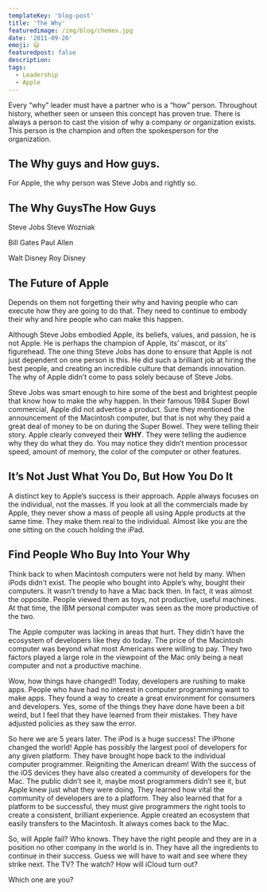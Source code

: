 ```yaml
---
templateKey: 'blog-post'
title: 'The Why'
featuredimage: /img/blog/chemex.jpg
date: '2011-09-26'
emoji: 😃
featuredpost: false
description:
tags:
  - Leadership
  - Apple
---
```


Every “why” leader must have a partner who is a “how” person. Throughout history, whether seen or unseen this concept has proven true. There is always a person to cast the vision of why a company or organization exists. This person is the champion and often the spokesperson for the organization.

## The Why guys and How guys.

For Apple, the why person was Steve Jobs and rightly so.

## The Why GuysThe How Guys

Steve Jobs Steve Wozniak

Bill Gates Paul Allen

Walt Disney Roy Disney

## The Future of Apple

Depends on them not forgetting their why and having people who can execute how they are going to do that. They need to continue to embody their why and hire people who can make this happen.

Although Steve Jobs embodied Apple, its beliefs, values, and passion, he is not Apple. He is perhaps the champion of Apple, its’ mascot, or its’ figurehead. The one thing Steve Jobs has done to ensure that Apple is not just dependent on one person is this. He did such a brilliant job at hiring the best people, and creating an incredible culture that demands innovation. The why of Apple didn’t come to pass solely because of Steve Jobs.

Steve Jobs was smart enough to hire some of the best and brightest people that know how to make the why happen. In their famous 1984 Super Bowl commercial, Apple did not advertise a product. Sure they mentioned the announcement of the Macintosh computer, but that is not why they paid a great deal of money to be on during the Super Bowel. They were telling their story. Apple clearly conveyed their **WHY**. They were telling the audience why they do what they do. You may notice they didn’t mention processor speed, amount of memory, the color of the computer or other features.

## It’s Not Just What You Do, But How You Do It

A distinct key to Apple’s success is their approach. Apple always focuses on the individual, not the masses. If you look at all the commercials made by Apple, they never show a mass of people all using Apple products at the same time. They make them real to the individual. Almost like you are the one sitting on the couch holding the iPad.

## Find People Who Buy Into Your Why

Think back to when Macintosh computers were not held by many. When iPods didn’t exist. The people who bought into Apple’s why, bought their computers. It wasn’t trendy to have a Mac back then. In fact, it was almost the opposite. People viewed them as toys, not productive, useful machines. At that time, the IBM personal computer was seen as the more productive of the two.

The Apple computer was lacking in areas that hurt. They didn’t have the ecosystem of developers like they do today. The price of the Macintosh computer was beyond what most Americans were willing to pay. They two factors played a large role in the viewpoint of the Mac only being a neat computer and not a productive machine.

Wow, how things have changed!! Today, developers are rushing to make apps. People who have had no interest in computer programming want to make apps. They found a way to create a great environment for consumers and developers. Yes, some of the things they have done have been a bit weird, but I feel that they have learned from their mistakes. They have adjusted policies as they saw the error.

So here we are 5 years later. The iPod is a huge success! The iPhone changed the world! Apple has possibly the largest pool of developers for any given platform. They have brought hope back to the individual computer programmer. Reigniting the American dream! With the success of the iOS devices they have also created a community of developers for the Mac. The public didn’t see it, maybe most programmers didn’t see it, but Apple knew just what they were doing. They learned how vital the community of developers are to a platform. They also learned that for a platform to be successful, they must give programmers the right tools to create a consistent, brilliant experience. Apple created an ecosystem that easily transfers to the Macintosh. It always comes back to the Mac.

So, will Apple fail? Who knows. They have the right people and they are in a position no other company in the world is in. They have all the ingredients to continue in their success. Guess we will have to wait and see where they strike next. The TV? The watch? How will iCloud turn out?

Which one are you?
